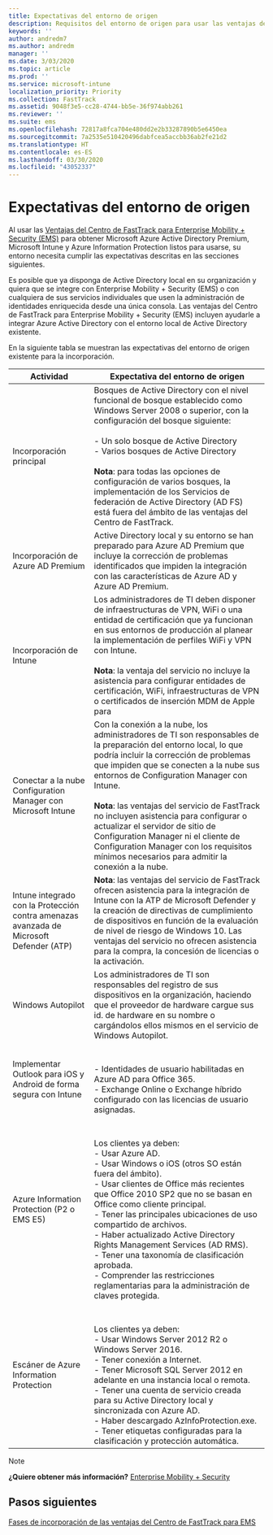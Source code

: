 ```yaml
---
title: Expectativas del entorno de origen
description: Requisitos del entorno de origen para usar las ventajas del Centro de FastTrack para EMS
keywords: ''
author: andredm7
ms.author: andredm
manager: ''
ms.date: 3/03/2020
ms.topic: article
ms.prod: ''
ms.service: microsoft-intune
localization_priority: Priority
ms.collection: FastTrack
ms.assetid: 9048f3e5-cc28-4744-bb5e-36f974abb261
ms.reviewer: ''
ms.suite: ems
ms.openlocfilehash: 72817a8fca704e480dd2e2b33287890b5e6450ea
ms.sourcegitcommit: 7a2535e510420496dabfcea5accbb36ab2fe21d2
ms.translationtype: HT
ms.contentlocale: es-ES
ms.lasthandoff: 03/30/2020
ms.locfileid: "43052337"
---
```

# <a name="source-environment-expectations"></a>Expectativas del entorno de origen

Al usar las [Ventajas del Centro de FastTrack para Enterprise Mobility + Security (EMS)](EMS-fasttrack-benefit-for-EMS.md) para obtener Microsoft Azure Active Directory Premium, Microsoft Intune y Azure Information Protection listos para usarse, su entorno necesita cumplir las expectativas descritas en las secciones siguientes.

Es posible que ya disponga de Active Directory local en su organización y quiera que se integre con Enterprise Mobility + Security (EMS) o con cualquiera de sus servicios individuales que usen la administración de identidades enriquecida desde una única consola. Las ventajas del Centro de FastTrack para Enterprise Mobility + Security (EMS) incluyen ayudarle a integrar Azure Active Directory con el entorno local de Active Directory existente.

En la siguiente tabla se muestran las expectativas del entorno de origen existente para la incorporación.

|Actividad|Expectativa del entorno de origen|
|------------|----------------------------------|
|Incorporación principal|Bosques de Active Directory con el nivel funcional de bosque establecido como Windows Server 2008 o superior, con la configuración del bosque siguiente:<br /><br />- Un solo bosque de Active Directory<br />- Varios bosques de Active Directory </br></br>**Nota**: para todas las opciones de configuración de varios bosques, la implementación de los Servicios de federación de Active Directory (AD FS) está fuera del ámbito de las ventajas del Centro de FastTrack.|
|Incorporación de Azure AD Premium|Active Directory local y su entorno se han preparado para Azure AD Premium que incluye la corrección de problemas identificados que impiden la integración con las características de Azure AD y Azure AD Premium.|
|Incorporación de Intune| Los administradores de TI deben disponer de infraestructuras de VPN, WiFi o una entidad de certificación que ya funcionan en sus entornos de producción al planear la implementación de perfiles WiFi y VPN con Intune.<br /><br /> **Nota**: la ventaja del servicio no incluye la asistencia para configurar entidades de certificación, WiFi, infraestructuras de VPN o certificados de inserción MDM de Apple para  |
|Conectar a la nube Configuration Manager con Microsoft Intune|Con la conexión a la nube, los administradores de TI son responsables de la preparación del entorno local, lo que podría incluir la corrección de problemas que impiden que se conecten a la nube sus entornos de Configuration Manager con Intune.<br /><br />**Nota**: las ventajas del servicio de FastTrack no incluyen asistencia para configurar o actualizar el servidor de sitio de Configuration Manager ni el cliente de Configuration Manager con los requisitos mínimos necesarios para admitir la conexión a la nube. |
|Intune integrado con la Protección contra amenazas avanzada de Microsoft Defender (ATP)|**Nota**: las ventajas del servicio de FastTrack ofrecen asistencia para la integración de Intune con la ATP de Microsoft Defender y la creación de directivas de cumplimiento de dispositivos en función de la evaluación de nivel de riesgo de Windows 10. Las ventajas del servicio no ofrecen asistencia para la compra, la concesión de licencias o la activación. |
|Windows Autopilot|Los administradores de TI son responsables del registro de sus dispositivos en la organización, haciendo que el proveedor de hardware cargue sus id. de hardware en su nombre o cargándolos ellos mismos en el servicio de Windows Autopilot. |
|Implementar Outlook para iOS y Android de forma segura con Intune|<br /><br />- Identidades de usuario habilitadas en Azure AD para Office 365.<br />- Exchange Online o Exchange híbrido configurado con las licencias de usuario asignadas.<br />|
|Azure Information Protection (P2 o EMS E5)|<br /><br />Los clientes ya deben: <br /> - Usar Azure AD.<br />- Usar Windows o iOS (otros SO están fuera del ámbito).<br /> - Usar clientes de Office más recientes que Office 2010 SP2 que no se basan en Office como cliente principal. <br /> - Tener las principales ubicaciones de uso compartido de archivos.  <br /> - Haber actualizado Active Directory Rights Management Services (AD RMS). <br /> - Tener una taxonomía de clasificación aprobada. <br /> - Comprender las restricciones reglamentarias para la administración de claves protegida. <br />|
|Escáner de Azure Information Protection|<br /><br /> Los clientes ya deben: <br /> - Usar Windows Server 2012 R2 o Windows Server 2016.<br /> - Tener conexión a Internet. <br /> - Tener Microsoft SQL Server 2012 en adelante en una instancia local o remota.  <br /> - Tener una cuenta de servicio creada para su Active Directory local y sincronizada con Azure AD.  <br /> - Haber descargado AzInfoProtection.exe. <br /> - Tener etiquetas configuradas para la clasificación y protección automática.<br />|

> [!NOTE]
> **¿Quiere obtener más información?**
> [Enterprise Mobility + Security](https://www.microsoft.com/cloud-platform/enterprise-mobility)

## <a name="next-steps"></a>Pasos siguientes

[Fases de incorporación de las ventajas del Centro de FastTrack para EMS](EMS-onboarding-phases.md)

